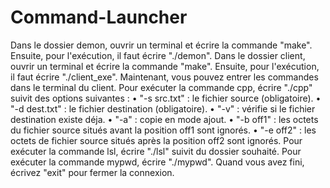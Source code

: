 # Command-Launcher

Dans le dossier demon, ouvrir un terminal et écrire la commande "make".
Ensuite, pour l'exécution, il faut écrire "./demon".
Dans le dossier client, ouvrir un terminal et écrire la commande "make".
Ensuite, pour l'exécution, il faut écrire "./client_exe".
Maintenant, vous pouvez entrer les commandes dans le terminal du client.
Pour exécuter la commande cpp, écrire "./cpp" suivit des options suivantes :
• "-s src.txt" : le fichier source (obligatoire).
• "-d dest.txt" : le fichier destination (obligatoire).
• "-v" : vérifie si le fichier destination existe déja.
• "-a" : copie en mode ajout.
• "-b off1" : les octets du fichier source situés avant la position off1 sont
ignorés.
• "-e off2" : les octets de fichier source situés après la position off2 sont
ignorés.
Pour exécuter la commande lsl, écrire "./lsl" suivit du dossier souhaité.
Pour exécuter la commande mypwd, écrire "./mypwd".
Quand vous avez fini, écrivez "exit" pour fermer la connexion.

